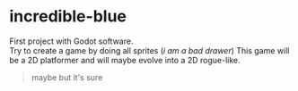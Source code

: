 # incredible-blue

First project with Godot software.<br>
Try to create a game by doing all sprites (*i am a bad drawer*)
This game will be a 2D platformer and will maybe evolve into a 2D rogue-like.
> maybe but it's sure
